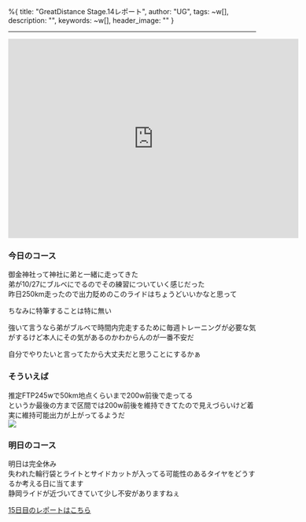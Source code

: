 %{
  title: "GreatDistance Stage.14レポート",
  author: "UG",
  tags: ~w[],
  description: "",
  keywords: ~w[],
  header_image: ""
}

---
<iframe allowtransparency="true" frameborder="0" height="405" scrolling="no" src="https://www.strava.com/activities/2712953791/embed/4dd7848846ed5224c780fb98e13f7d8ae0da2198" width="590"></iframe>  
  

### 今日のコース
御金神社って神社に弟と一緒に走ってきた  
弟が10/27にブルベにでるのでその練習についていく感じだった  
昨日250km走ったので出力貶めのこのライドはちょうどいいかなと思って  
  
ちなみに特筆することは特に無い  
  
強いて言うなら弟がブルベで時間内完走するために毎週トレーニングが必要な気がするけど本人にその気があるのかわからんのが一番不安だ  
  
自分でやりたいと言ってたから大丈夫だと思うことにするかぁ  
  

### そういえば
推定FTP245wで50km地点くらいまで200w前後で走ってる  
というか最後の方まで区間では200w前後を維持できてたので見えづらいけど着実に維持可能出力が上がってるようだ  
[![](https://4.bp.blogspot.com/-5je_CL7cH80/XX-WEnbAvuI/AAAAAAAAB0Y/ZmuhWuK4GI4qiyAjtR2ilmqwg_Ou6tClgCK4BGAYYCw/s320/%25E3%2582%25B9%25E3%2582%25AF%25E3%2583%25AA%25E3%2583%25BC%25E3%2583%25B3%25E3%2582%25B7%25E3%2583%25A7%25E3%2583%2583%25E3%2583%2588%2B2019-09-16%2B23.02.00.png)](http://4.bp.blogspot.com/-5je_CL7cH80/XX-WEnbAvuI/AAAAAAAAB0Y/ZmuhWuK4GI4qiyAjtR2ilmqwg_Ou6tClgCK4BGAYYCw/s1600/%25E3%2582%25B9%25E3%2582%25AF%25E3%2583%25AA%25E3%2583%25BC%25E3%2583%25B3%25E3%2582%25B7%25E3%2583%25A7%25E3%2583%2583%25E3%2583%2588%2B2019-09-16%2B23.02.00.png)  
  

### 明日のコース
明日は完全休み  
失われた輪行袋とライトとサイドカットが入ってる可能性のあるタイヤをどうするか考える日に当てます  
静岡ライドが近づいてきていて少し不安がありますねぇ  
  

[15日目のレポートはこちら](https://blog.great-distance.com/2019/09/greatdistance-stage15.html)

